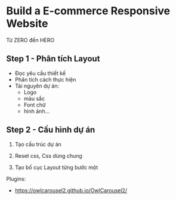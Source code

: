 # Build a E-commerce Responsive Website

Từ ZERO đến HERO

## Step 1 - Phân tích Layout

- Đọc yêu cầu thiết kế
- Phân tích cách thực hiện
- Tài nguyên dự án:
  - Logo
  - màu sắc
  - Font chữ
  - hình ảnh...

## Step 2 - Cấu hình dự án

1. Tạo cấu trúc dự án

2. Reset css, Css dùng chung

3. Tạo bố cục Layout từng bước một


Plugins: 
- https://owlcarousel2.github.io/OwlCarousel2/